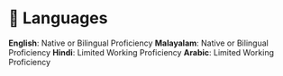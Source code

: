 # 💬 Languages
**English**: Native or Bilingual Proficiency
**Malayalam**: Native or Bilingual Proficiency
**Hindi**: Limited Working Proficiency
**Arabic**: Limited Working Proficiency